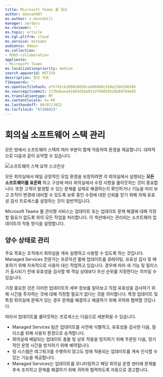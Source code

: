 ```yaml
---
title: Microsoft Teams 룸 참조
author: donnah007
ms.author: v-donnahill
manager: serdars
ms.reviewer: ''
ms.topic: article
ms.tgt.pltfrm: cloud
ms.service: msteams
audience: Admin
ms.collection:
- M365-collaboration
appliesto:
- Microsoft Teams
ms.localizationpriority: medium
search.appverid: MET150
description: 참조 자료
f1keywords: ''
ms.openlocfilehash: e75742cb209018030ca9d6600c518e210b396386
ms.sourcegitcommit: 173bdbaea41893d39a951d79d050526b897044d5
ms.translationtype: MT
ms.contentlocale: ko-KR
ms.lasthandoff: 08/07/2022
ms.locfileid: "67268413"
---
```

# <a name="managing-room-software-stack"></a>회의실 소프트웨어 스택 관리  
모든 방에서 소프트웨어 스택의 여러 부분이 함께 작동하여 환경을 제공합니다. 대략적으로 다음과 같이 요약할 수 있습니다. 

![소프트웨어 스택 요약 스크린샷](../media/update-management-006.jpg)

모든 회의실에서 매일 긍정적인 모임 환경을 보장하려면 각 회의실에서 실행되는 **모든 소프트웨어를 표준화** 하고 구성에 따라 회의실에서 수정 사항을 롤아웃하는 것이 중요합니다. 또한 고객이 발생할 수 있는 문제를 실제로 해결하는지 확인하거나 기능을 미리 보고 조직이 변경에 대비할 수 있도록 보류 중인 수정에 대한 신뢰를 얻기 위해 자체 유효성 검사 프로세스를 설정하는 것이 일반적입니다.  

Microsoft Teams 룸 관리형 서비스는 업데이트 또는 업데이트 문제 해결에 대해 걱정할 필요가 없도록 위의 모든 작업을 처리합니다. 이 섹션에서는 관리되는 소프트웨어 업데이트의 작동 방식을 설명합니다.  

## <a name="managing-to-a-good-state"></a>양수 상태로 관리 
주요 목표는 조직에서 회의실을 계속 실행하고 사용할 수 있도록 하는 것입니다. Managed Services 전문가는 프로덕션 룸에 업데이트를 큐레이팅, 유효성 검사 및 배포하기 위해 지속적으로 사용자 대신 작업하고 있습니다. 경우에 따라 새 기능 및 릴리스가 출시되기 전에 유효성을 검사할 때 객실 상태보다 우선 순위를 지정한다는 의미일 수 있습니다.

가장 중요한 것은 이러한 업데이트의 세부 정보를 알아보고 직접 유효성을 검사하기 위해 시간을 투자하는 것에 대해 걱정할 필요가 없다는 것을 의미합니다. 특정 업데이트 및 특정 회의실에 문제가 있는 경우 문제를 해결하고 해결하기 위해 귀하와 협력할 것입니다.  

따라서 업데이트를 롤아웃하는 프로세스는 다음으로 세분화될 수 있습니다.

- Managed Services 팀은 업데이트를 사전에 식별하고, 유효성을 검사한 다음, 릴리스를 위해 사용자 환경으로 승격합니다.
- 회의실에 배달되는 업데이트 충돌 및 상호 작용을 방지하기 위해 주문된 다음, 정기적인 운영 시간을 방지하기 위해 예약됩니다.
- 링 시스템은 레그워크를 수행하지 않고도 방에 적용되는 업데이트를 계속 인식할 수 있는 기능을 제공합니다.
- Managed Services는 업데이트를 모니터링하고 해당 회의실 운영 센터에 문제를 후속 조치하고 문제를 해결하기 위해 귀하와 협력하도록 자동으로 경고합니다.
